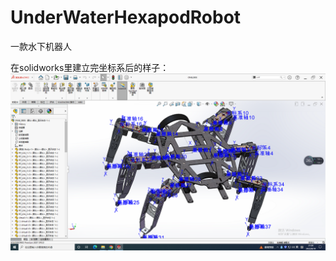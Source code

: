 # UnderWaterHexapodRobot


一款水下机器人


在solidworks里建立完坐标系后的样子：
![solidworks图片1](https://github.com/Allen953/UnderWaterHexapodRobot/blob/main/7.Photos%20%26%20Videos/hexzpodRobot_photo1.png)



